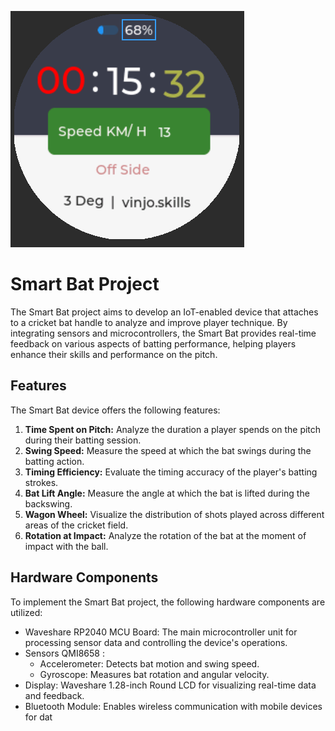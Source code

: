 ![Image Alt Text](./images/screen.png)

# Smart Bat Project

The Smart Bat project aims to develop an IoT-enabled device that attaches to a cricket bat handle to analyze and improve player technique. By integrating sensors and microcontrollers, the Smart Bat provides real-time feedback on various aspects of batting performance, helping players enhance their skills and performance on the pitch.

## Features

The Smart Bat device offers the following features:

1. **Time Spent on Pitch:** Analyze the duration a player spends on the pitch during their batting session.
2. **Swing Speed:** Measure the speed at which the bat swings during the batting action.
3. **Timing Efficiency:** Evaluate the timing accuracy of the player's batting strokes.
4. **Bat Lift Angle:** Measure the angle at which the bat is lifted during the backswing.
5. **Wagon Wheel:** Visualize the distribution of shots played across different areas of the cricket field.
6. **Rotation at Impact:** Analyze the rotation of the bat at the moment of impact with the ball.

## Hardware Components

To implement the Smart Bat project, the following hardware components are utilized:

- Waveshare RP2040 MCU Board: The main microcontroller unit for processing sensor data and controlling the device's operations.
- Sensors QMI8658 :
  - Accelerometer: Detects bat motion and swing speed.
  - Gyroscope: Measures bat rotation and angular velocity.
- Display: Waveshare 1.28-inch Round LCD for visualizing real-time data and feedback.
- Bluetooth Module: Enables wireless communication with mobile devices for dat

